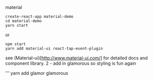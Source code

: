 material

```
create-react-app material-demo
cd material-demo
yarn start
```
or
```
npm start
yarn add material-ui react-tap-event-plugin
```
see (Material-ui)[http://www.material-ui.com/] for detailed docs and component library. 
2 - add in glamorous so styling is fun again 

'''
yarn add glamor glamorous
```
